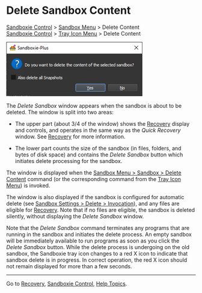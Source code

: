 # Delete Sandbox Content

[Sandboxie Control](SP_SBControl.md) > [Sandbox Menu](SBControl_SandboxMenu.md) > Delete Content  
[Sandboxie Control](SP_SBControl.md) > [Tray Icon Menu](TrayIconMenu.md) > Delete Content

![](../Media/SP_DeleteSandboxContent.png)

The _Delete Sandbox_ window appears when the sandbox is about to be deleted. The window is split into two areas:

*   The upper part (about 3/4 of the window) shows the [Recovery](SP_Recovery.md) display and controls, and operates in the same way as the _Quick Recovery_ window. See [Recovery](SP_Recovery.md) for more information.

*   The lower part counts the size of the sandbox (in files, folders, and bytes of disk space) and contains the _Delete Sandbox_ button which initiates delete processing for the sandbox.

The window is displayed when the [Sandbox Menu > Sandbox > Delete Content](SBControl_SandboxMenu.md#sandbox-menu) command (or the corresponding command from the [Tray Icon Menu](TrayIconMenu.md)) is invoked.

The window is also displayed if the sandbox is configured for automatic delete (see [Sandbox Settings > Delete > Invocation](DeleteSettings.md#invocation)), and any files are eligible for [Recovery](SP_Recovery.md). Note that if no files are eligible, the sandbox is deleted silently, without displaying the _Delete Sandbox_ window.

Note that the _Delete Sandbox_ command terminates any programs that are running in the sandbox and initiates the delete process. An empty sandbox will be immediately available to run programs as soon as you click the _Delete Sandbox_ button. While the delete process is undergoing on the old sandbox, the Sandboxie tray icon changes to a red X icon to indicate that sandbox delete is in progress. In correct operation, the red X icon should not remain displayed for more than a few seconds.

* * *

Go to [Recovery](SP_Recovery.md), [Sandboxie Control](SP_SBControl.md), [Help Topics](HelpTopics.md).
